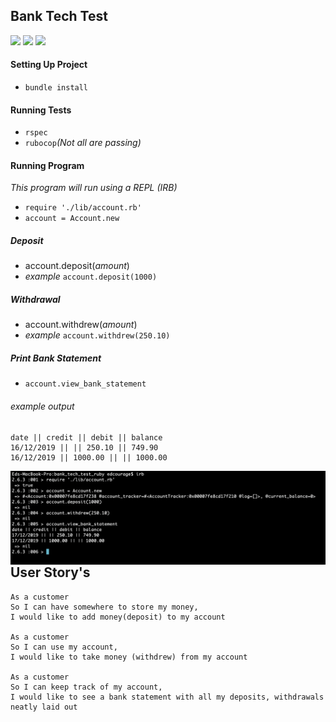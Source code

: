 ## Bank Tech Test

<img src="https://img.shields.io/static/v1?label=Coverage&message=100%&color=success">
<img src="https://img.shields.io/static/v1?label=Coverage&message=100%&color=success">
<img src="https://img.shields.io/static/v1?label=Tests&message=Passing&color=success">

#### Setting Up Project
 - `bundle install`
 
#### Running Tests
	
 - `rspec`
 - `rubocop`_(Not all are passing)_
	
#### Running Program

_This program will run using a REPL (IRB)_

 - `require './lib/account.rb'`
 - `account = Account.new`

 ##### Deposit
 - account.deposit(_amount_)
 - _example_ `account.deposit(1000)`

  ##### Withdrawal
 - account.withdrew(_amount_)
 - _example_ `account.withdrew(250.10)`

 ##### Print Bank Statement
 - `account.view_bank_statement`
 ###### example output

 ```
 date || credit || debit || balance
16/12/2019 || || 250.10 || 749.90
16/12/2019 || 1000.00 || || 1000.00
```
<img src="images/IRB-example-screen-shot.png"
     alt="IRB-example-screen-shot"
     style="float: left; margin-right: 10px;" />
     
 ## User Story's

 ```
 As a customer
 So I can have somewhere to store my money,
 I would like to add money(deposit) to my account

 As a customer
 So I can use my account,
 I would like to take money (withdrew) from my account

 As a customer
 So I can keep track of my account,
 I would like to see a bank statement with all my deposits, withdrawals neatly laid out
 ```
